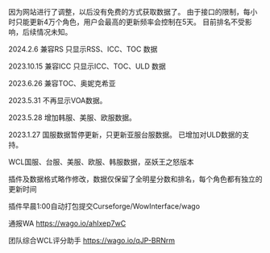 因为网站进行了调整，以后没有免费的方式获取数据了。
由于接口的限制，每小时只能更新4万个角色，用户会最高的更新频率会控制在5天。
目前排名不受影响，后续情况未知。


2024.2.6
兼容RS
只显示RSS、ICC、TOC 数据

2023.10.15 
兼容ICC
只显示ICC、TOC、ULD 数据

2023.6.26
兼容TOC、奥妮克希亚

2023.5.31
不再显示VOA数据。

2023.5.28
增加韩服、美服、欧服数据。

2023.1.27 
国服数据暂停更新，只更新亚服台服数据。
已增加对ULD数据的支持。



WCL国服、台服、美服、欧服、韩服数据，巫妖王之怒版本

插件及数据格式略作修改，数据仅保留了全明星分数和排名，每个角色都有独立的更新时间


插件早晨1:00自动打包提交Curseforge/WowInterface/wago

通报WA https://wago.io/ahIxep7wC

团队综合WCL评分助手 https://wago.io/qJP-BRNrm
